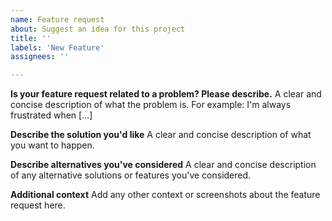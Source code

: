 ```yaml
---
name: Feature request
about: Suggest an idea for this project
title: ''
labels: 'New Feature'
assignees: ''

---
```


**Is your feature request related to a problem? Please describe.**
A clear and concise description of what the problem is. For example: I'm always frustrated when [...]


**Describe the solution you'd like**
A clear and concise description of what you want to happen.


**Describe alternatives you've considered**
A clear and concise description of any alternative solutions or features you've considered.


**Additional context**
Add any other context or screenshots about the feature request here.
